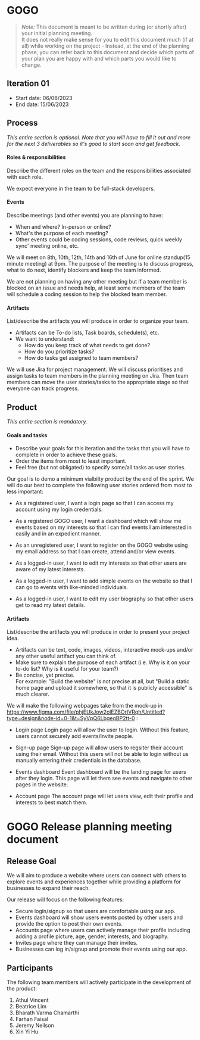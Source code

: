 # GOGO

 > _Note:_ This document is meant to be written during (or shortly after) your initial planning meeting.     
 > It does not really make sense for you to edit this document much (if at all) while working on the project - Instead, at the end of the planning phase, you can refer back to this document and decide which parts of your plan you are happy with and which parts you would like to change.


## Iteration 01

 * Start date: 06/06/2023
 * End date: 15/06/2023

## Process

_This entire section is optional. Note that you will have to fill it out and more for the next 3 deliverables so it's good to start soon and get feedback._ 

#### Roles & responsibilities

Describe the different roles on the team and the responsibilities associated with each role.

We expect everyone in the team to be full-stack developers.

#### Events

Describe meetings (and other events) you are planning to have:

 * When and where? In-person or online?
 * What's the purpose of each meeting?
 * Other events could be coding sessions, code reviews, quick weekly sync' meeting online, etc.

 We will meet on 8th, 10th, 12th, 14th and 16th of June for online standup(15 minute meeting) at 9pm. The
 purpose of the meeting is to discuss progress, what to do next, identify blockers and keep the team informed.

 We are not planning on having any other meeting but if a team member is blocked on an issue and needs help, at least some members of the team will schedule a coding session to help the blocked team member.

#### Artifacts

List/describe the artifacts you will produce in order to organize your team.       

 * Artifacts can be To-do lists, Task boards, schedule(s), etc.
 * We want to understand:
   * How do you keep track of what needs to get done?
   * How do you prioritize tasks?
   * How do tasks get assigned to team members?

We will use Jira for project management. 
We will discuss prioritises and assign tasks to team members in the planning meeting on Jira. Then team members can move the user stories/tasks to the appropriate stage so that everyone can track progress.


## Product

_This entire section is mandatory._

#### Goals and tasks

 * Describe your goals for this iteration and the tasks that you will have to complete in order to achieve these goals.
 * Order the items from most to least important.
 * Feel free (but not obligated) to specify some/all tasks as user stories.

Our goal is to demo a minimum vialbilty product by the end of the sprint. We will do our best to complete the following user stories ordered from most to less important:

* ​As a registered user, I want a login page so that I can access my account using my login credentials.

* As a registered GOGO user, I want a dashboard which will show me events based on my interests so that I can find events I am interested in easily and in an expedient manner.

* As an unregistered user, I want to register on the GOGO website using my email address so that I can create, attend and/or view events.

* As a logged-in user, I want to edit my interests so that other users are aware of my latest interests.

* As a logged-in user, I want to add simple events on the website so that I can go to events with like-minded individuals.

* As a logged-in user, I want to edit my user biography so that other users get to read my latest details.


#### Artifacts

List/describe the artifacts you will produce in order to present your project idea.

 * Artifacts can be text, code, images, videos, interactive mock-ups and/or any other useful artifact you can think of.
 * Make sure to explain the purpose of each artifact (i.e. Why is it on your to-do list? Why is it useful for your team?)
 * Be concise, yet precise.         
   For example: "Build the website" is not precise at all, but "Build a static home page and upload it somewhere, so that it is publicly accessible" is much clearer.

We will make the following webpages take from the mock-up in https://www.figma.com/file/phjEUkJow2olEZBOrIVRqh/Untitled?type=design&node-id=0-1&t=SyVpQ6LbgeqBP2tt-0 :

* Login page
Login page will allow the user to login. Without this feature, users cannot securely add events/invite people.

* Sign-up page
Sign-up page will allow users to regsiter their account using their email. Without this users will not be able to login without us manually entering their credentials in the database.

* Events dashboard
Event dashboard will be the landing page for users after they login. This page will let them see events and navigate to other pages in the website.

* Account page
The account page will let users view, edit their profile and interests to best match them.

# GOGO Release planning meeting document

## Release Goal

We will aim to produce a website where users can connect with others to explore events and experiences together while providing a platform for businesses to expand their reach.

Our release will focus on the following features:

- Secure login/signup so that users are comfortable using our app.
- Events dashboard will show users events posted by other users and provide the option to post their own events.
- Accounts page where users can actively manage their profile including adding a profile picture, age, gender, interests, and biography.
- Invites page where they can manage their invites.
- Businesses can log in/signup and promote their events using our app.

## Participants

The following team members will actively participate in the development of the product:

1. Athul Vincent
2. Beatrice Lim
3. Bharath Varma Chamarthi
4. Farhan Faisal
5. Jeremy Neilson
6. Xin Yi Hu
